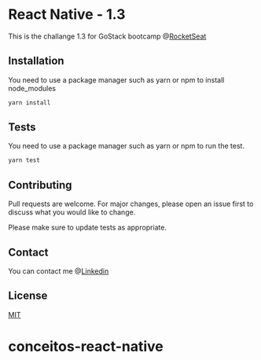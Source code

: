 # React Native - 1.3

This is the challange 1.3 for GoStack bootcamp @[RocketSeat](https://rocketseat.com.br/) 

## Installation

You need to use a package manager such as yarn or npm to install node_modules

```bash
yarn install
```

## Tests

You need to use a package manager such as yarn or npm to run the test.
```bash
yarn test
```

## Contributing
Pull requests are welcome. For major changes, please open an issue first to discuss what you would like to change.

Please make sure to update tests as appropriate.


## Contact 
You can contact me @[Linkedin](https://www.linkedin.com/in/hgribeiro/)

## License
[MIT](https://choosealicense.com/licenses/mit/)




# conceitos-react-native
